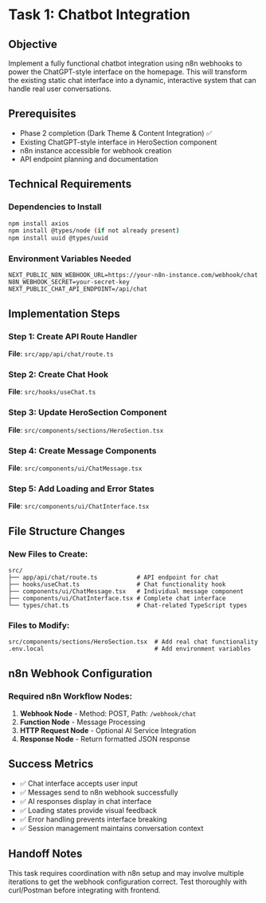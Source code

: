 # Task 1: Chatbot Integration

## Objective
Implement a fully functional chatbot integration using n8n webhooks to power the ChatGPT-style interface on the homepage. This will transform the existing static chat interface into a dynamic, interactive system that can handle real user conversations.

## Prerequisites
- Phase 2 completion (Dark Theme & Content Integration) ✅
- Existing ChatGPT-style interface in HeroSection component
- n8n instance accessible for webhook creation
- API endpoint planning and documentation

## Technical Requirements

### Dependencies to Install
```bash
npm install axios
npm install @types/node (if not already present)
npm install uuid @types/uuid
```

### Environment Variables Needed
```env
NEXT_PUBLIC_N8N_WEBHOOK_URL=https://your-n8n-instance.com/webhook/chat
N8N_WEBHOOK_SECRET=your-secret-key
NEXT_PUBLIC_CHAT_API_ENDPOINT=/api/chat
```

## Implementation Steps

### Step 1: Create API Route Handler
**File**: `src/app/api/chat/route.ts`

### Step 2: Create Chat Hook
**File**: `src/hooks/useChat.ts`

### Step 3: Update HeroSection Component
**File**: `src/components/sections/HeroSection.tsx`

### Step 4: Create Message Components
**File**: `src/components/ui/ChatMessage.tsx`

### Step 5: Add Loading and Error States
**File**: `src/components/ui/ChatInterface.tsx`

## File Structure Changes

### New Files to Create:
```
src/
├── app/api/chat/route.ts           # API endpoint for chat
├── hooks/useChat.ts                # Chat functionality hook
├── components/ui/ChatMessage.tsx   # Individual message component
├── components/ui/ChatInterface.tsx # Complete chat interface
└── types/chat.ts                   # Chat-related TypeScript types
```

### Files to Modify:
```
src/components/sections/HeroSection.tsx  # Add real chat functionality
.env.local                               # Add environment variables
```

## n8n Webhook Configuration

### Required n8n Workflow Nodes:
1. **Webhook Node** - Method: POST, Path: `/webhook/chat`
2. **Function Node** - Message Processing
3. **HTTP Request Node** - Optional AI Service Integration  
4. **Response Node** - Return formatted JSON response

## Success Metrics
- ✅ Chat interface accepts user input
- ✅ Messages send to n8n webhook successfully
- ✅ AI responses display in chat interface
- ✅ Loading states provide visual feedback
- ✅ Error handling prevents interface breaking
- ✅ Session management maintains conversation context

## Handoff Notes
This task requires coordination with n8n setup and may involve multiple iterations to get the webhook configuration correct. Test thoroughly with curl/Postman before integrating with frontend.